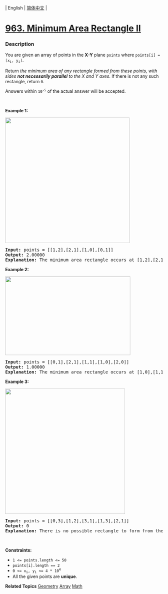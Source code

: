 | English | [简体中文](README.md) |

# [963. Minimum Area Rectangle II](https://leetcode-cn.com/problems/minimum-area-rectangle-ii)
 ### Description
<p>You are given an array of points in the <strong>X-Y</strong> plane <code>points</code> where <code>points[i] = [x<sub>i</sub>, y<sub>i</sub>]</code>.</p>

<p>Return <em>the minimum area of any rectangle formed from these points, with sides <strong>not necessarily parallel</strong> to the X and Y axes</em>. If there is not any such rectangle, return <code>0</code>.</p>

<p>Answers within <code>10<sup>-5</sup></code> of the actual answer will be accepted.</p>

<p>&nbsp;</p>
<p><strong>Example 1:</strong></p>
<img alt="" src="https://assets.leetcode.com/uploads/2018/12/21/1a.png" style="width: 398px; height: 400px;" />
<pre>
<strong>Input:</strong> points = [[1,2],[2,1],[1,0],[0,1]]
<strong>Output:</strong> 2.00000
<strong>Explanation:</strong> The minimum area rectangle occurs at [1,2],[2,1],[1,0],[0,1], with an area of 2.
</pre>

<p><strong>Example 2:</strong></p>
<img alt="" src="https://assets.leetcode.com/uploads/2018/12/22/2.png" style="width: 400px; height: 251px;" />
<pre>
<strong>Input:</strong> points = [[0,1],[2,1],[1,1],[1,0],[2,0]]
<strong>Output:</strong> 1.00000
<strong>Explanation:</strong> The minimum area rectangle occurs at [1,0],[1,1],[2,1],[2,0], with an area of 1.
</pre>

<p><strong>Example 3:</strong></p>
<img alt="" src="https://assets.leetcode.com/uploads/2018/12/22/3.png" style="width: 383px; height: 400px;" />
<pre>
<strong>Input:</strong> points = [[0,3],[1,2],[3,1],[1,3],[2,1]]
<strong>Output:</strong> 0
<strong>Explanation:</strong> There is no possible rectangle to form from these points.
</pre>

<p>&nbsp;</p>
<p><strong>Constraints:</strong></p>

<ul>
	<li><code>1 &lt;= points.length &lt;= 50</code></li>
	<li><code>points[i].length == 2</code></li>
	<li><code>0 &lt;= x<sub>i</sub>, y<sub>i</sub> &lt;= 4 * 10<sup>4</sup></code></li>
	<li>All the given points are <strong>unique</strong>.</li>
</ul>

**Related Topics**  [Geometry](https://leetcode-cn.com/tag/geometry) [Array](https://leetcode-cn.com/tag/array) [Math](https://leetcode-cn.com/tag/math) 